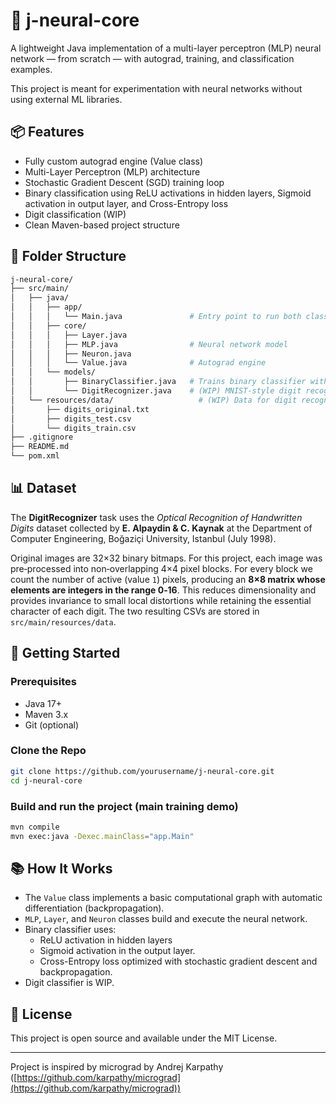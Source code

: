# 🧠 j-neural-core

A lightweight Java implementation of a multi-layer perceptron (MLP) neural network — from scratch — with autograd, training, and classification examples.

This project is meant for experimentation with neural networks without using external ML libraries.

## 📦 Features

* Fully custom autograd engine (Value class)
* Multi-Layer Perceptron (MLP) architecture
* Stochastic Gradient Descent (SGD) training loop
* Binary classification using ReLU activations in hidden layers, Sigmoid activation in output layer, and Cross-Entropy loss
* Digit classification (WIP)
* Clean Maven-based project structure

## 📁 Folder Structure

```bash
j-neural-core/
├── src/main/
│   ├── java/
│   │   ├── app/
│   │   │   └── Main.java               # Entry point to run both classifiers
│   │   ├── core/
│   │   │   ├── Layer.java
│   │   │   ├── MLP.java                # Neural network model
│   │   │   ├── Neuron.java
│   │   │   └── Value.java              # Autograd engine
│   │   └── models/
│   │       ├── BinaryClassifier.java   # Trains binary classifier with ReLU+Sigmoid+Cross-Entropy
│   │       └── DigitRecognizer.java    # (WIP) MNIST-style digit recognition
│   └── resources/data/                   # (WIP) Data for digit recognition
│       ├── digits_original.txt
│       ├── digits_test.csv
│       └── digits_train.csv
├── .gitignore
├── README.md
└── pom.xml
```

## 📊 Dataset

The **DigitRecognizer** task uses the *Optical Recognition of Handwritten Digits* dataset collected by **E. Alpaydin & C. Kaynak** at the Department of Computer Engineering, Boğaziçi University, Istanbul (July 1998).

Original images are 32×32 binary bitmaps. For this project, each image was pre‑processed into non‑overlapping 4×4 pixel blocks. For every block we count the number of active (value `1`) pixels, producing an **8×8 matrix whose elements are integers in the range 0‑16**. This reduces dimensionality and provides invariance to small local distortions while retaining the essential character of each digit. The two resulting CSVs are stored in `src/main/resources/data`.

## 🚀 Getting Started

### Prerequisites

- Java 17+
- Maven 3.x
- Git (optional)

### Clone the Repo

```bash
git clone https://github.com/yourusername/j-neural-core.git
cd j-neural-core
```

### Build and run the project (main training demo)

```bash
mvn compile
mvn exec:java -Dexec.mainClass="app.Main"
```

## 📚 How It Works

* The `Value` class implements a basic computational graph with automatic differentiation (backpropagation).
* `MLP`, `Layer`, and `Neuron` classes build and execute the neural network.
* Binary classifier uses:
  * ReLU activation in hidden layers
  * Sigmoid activation in the output layer.
  * Cross-Entropy loss optimized with stochastic gradient descent and backpropagation.
* Digit classifier is WIP.

## 📝 License

This project is open source and available under the MIT License.

---
Project is inspired by micrograd by Andrej Karpathy ([https://github.com/karpathy/micrograd](https://github.com/karpathy/micrograd))